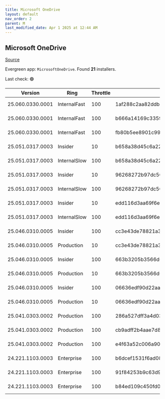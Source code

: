 ```yaml
---
title: Microsoft OneDrive
layout: default
nav_order: 2
parent: M
last_modified_date: Apr 1 2025 at 12:44 AM
---
```


## Microsoft OneDrive

[Source](https://onedrive.live.com/)

Evergreen app: `MicrosoftOneDrive`. Found **21** installers.

Last check: 🟢

| Version          | Ring         | Throttle | Sha256                                                           | Architecture | Type | URI                                                                                                                                                                  |
| ---------------- | ------------ | -------- | ---------------------------------------------------------------- | ------------ | ---- | -------------------------------------------------------------------------------------------------------------------------------------------------------------------- |
| 25.060.0330.0001 | InternalFast | 100      | 1af288c2aa82ddb6f82810f908ca10ea6f8f535f97d67a3466b4d80abcf27e9e | ARM64        | exe  | [https://oneclient.sfx.ms/Win/Installers/25.060.0330.0001/arm64/OneDriveSetup.exe](https://oneclient.sfx.ms/Win/Installers/25.060.0330.0001/arm64/OneDriveSetup.exe) |
| 25.060.0330.0001 | InternalFast | 100      | b666a14169c3359cd23116047e2b6fb4a986706663656885579b73045638f1e1 | x64          | exe  | [https://oneclient.sfx.ms/Win/Installers/25.060.0330.0001/amd64/OneDriveSetup.exe](https://oneclient.sfx.ms/Win/Installers/25.060.0330.0001/amd64/OneDriveSetup.exe) |
| 25.060.0330.0001 | InternalFast | 100      | fb80b5ee8901c993fb8506b147f9ceccca6670aa35854fcace9d1fd23d36792f | x86          | exe  | [https://oneclient.sfx.ms/Win/Installers/25.060.0330.0001/OneDriveSetup.exe](https://oneclient.sfx.ms/Win/Installers/25.060.0330.0001/OneDriveSetup.exe)             |
| 25.051.0317.0003 | Insider      | 10       | b658a38d45c6a22485c92f31ca4c7676269c516f5cc1916b0bede3cfacb4e39e | ARM64        | exe  | [https://oneclient.sfx.ms/Win/Installers/25.051.0317.0003/arm64/OneDriveSetup.exe](https://oneclient.sfx.ms/Win/Installers/25.051.0317.0003/arm64/OneDriveSetup.exe) |
| 25.051.0317.0003 | InternalSlow | 100      | b658a38d45c6a22485c92f31ca4c7676269c516f5cc1916b0bede3cfacb4e39e | ARM64        | exe  | [https://oneclient.sfx.ms/Win/Installers/25.051.0317.0003/arm64/OneDriveSetup.exe](https://oneclient.sfx.ms/Win/Installers/25.051.0317.0003/arm64/OneDriveSetup.exe) |
| 25.051.0317.0003 | Insider      | 10       | 96268272b97dc508afc5ca043005d394d4dda4033ebfd2fd77f1731f40629657 | x64          | exe  | [https://oneclient.sfx.ms/Win/Installers/25.051.0317.0003/amd64/OneDriveSetup.exe](https://oneclient.sfx.ms/Win/Installers/25.051.0317.0003/amd64/OneDriveSetup.exe) |
| 25.051.0317.0003 | InternalSlow | 100      | 96268272b97dc508afc5ca043005d394d4dda4033ebfd2fd77f1731f40629657 | x64          | exe  | [https://oneclient.sfx.ms/Win/Installers/25.051.0317.0003/amd64/OneDriveSetup.exe](https://oneclient.sfx.ms/Win/Installers/25.051.0317.0003/amd64/OneDriveSetup.exe) |
| 25.051.0317.0003 | Insider      | 10       | edd116d3aa69f6eb2c9aa257804a15f46419e2783bc0c0f36204437d8e84bc63 | x86          | exe  | [https://oneclient.sfx.ms/Win/Installers/25.051.0317.0003/OneDriveSetup.exe](https://oneclient.sfx.ms/Win/Installers/25.051.0317.0003/OneDriveSetup.exe)             |
| 25.051.0317.0003 | InternalSlow | 100      | edd116d3aa69f6eb2c9aa257804a15f46419e2783bc0c0f36204437d8e84bc63 | x86          | exe  | [https://oneclient.sfx.ms/Win/Installers/25.051.0317.0003/OneDriveSetup.exe](https://oneclient.sfx.ms/Win/Installers/25.051.0317.0003/OneDriveSetup.exe)             |
| 25.046.0310.0005 | Insider      | 100      | cc3e43de78821a32e956ac62f51db74a78e79cc104322d8861ef6fc476ba2a2b | ARM64        | exe  | [https://oneclient.sfx.ms/Win/Installers/25.046.0310.0005/arm64/OneDriveSetup.exe](https://oneclient.sfx.ms/Win/Installers/25.046.0310.0005/arm64/OneDriveSetup.exe) |
| 25.046.0310.0005 | Production   | 10       | cc3e43de78821a32e956ac62f51db74a78e79cc104322d8861ef6fc476ba2a2b | ARM64        | exe  | [https://oneclient.sfx.ms/Win/Installers/25.046.0310.0005/arm64/OneDriveSetup.exe](https://oneclient.sfx.ms/Win/Installers/25.046.0310.0005/arm64/OneDriveSetup.exe) |
| 25.046.0310.0005 | Insider      | 100      | 663b3205b3566d67b6c41af628df740dfa456a7975021ab4951550da91a7466d | x64          | exe  | [https://oneclient.sfx.ms/Win/Installers/25.046.0310.0005/amd64/OneDriveSetup.exe](https://oneclient.sfx.ms/Win/Installers/25.046.0310.0005/amd64/OneDriveSetup.exe) |
| 25.046.0310.0005 | Production   | 10       | 663b3205b3566d67b6c41af628df740dfa456a7975021ab4951550da91a7466d | x64          | exe  | [https://oneclient.sfx.ms/Win/Installers/25.046.0310.0005/amd64/OneDriveSetup.exe](https://oneclient.sfx.ms/Win/Installers/25.046.0310.0005/amd64/OneDriveSetup.exe) |
| 25.046.0310.0005 | Insider      | 100      | 06636edf90d22aaedc1d1ac375e7ed9a232198affa5dbda28b6499d44283ca45 | x86          | exe  | [https://oneclient.sfx.ms/Win/Installers/25.046.0310.0005/OneDriveSetup.exe](https://oneclient.sfx.ms/Win/Installers/25.046.0310.0005/OneDriveSetup.exe)             |
| 25.046.0310.0005 | Production   | 10       | 06636edf90d22aaedc1d1ac375e7ed9a232198affa5dbda28b6499d44283ca45 | x86          | exe  | [https://oneclient.sfx.ms/Win/Installers/25.046.0310.0005/OneDriveSetup.exe](https://oneclient.sfx.ms/Win/Installers/25.046.0310.0005/OneDriveSetup.exe)             |
| 25.041.0303.0002 | Production   | 100      | 286a527dff3a4d03983ae8f4e7126250b5bc98844e57ac7c60f450f0bbee1565 | ARM64        | exe  | [https://oneclient.sfx.ms/Win/Installers/25.041.0303.0002/arm64/OneDriveSetup.exe](https://oneclient.sfx.ms/Win/Installers/25.041.0303.0002/arm64/OneDriveSetup.exe) |
| 25.041.0303.0002 | Production   | 100      | cb9adff2b4aae7d8331c303b26a568a3bd73e8544bea7dc1d4d18ee6acfd05ca | x64          | exe  | [https://oneclient.sfx.ms/Win/Installers/25.041.0303.0002/amd64/OneDriveSetup.exe](https://oneclient.sfx.ms/Win/Installers/25.041.0303.0002/amd64/OneDriveSetup.exe) |
| 25.041.0303.0002 | Production   | 100      | e4f63a52c006a90217d29fc1e0a8cd7bcdd74c84c76b735234d65d81de9fa738 | x86          | exe  | [https://oneclient.sfx.ms/Win/Installers/25.041.0303.0002/OneDriveSetup.exe](https://oneclient.sfx.ms/Win/Installers/25.041.0303.0002/OneDriveSetup.exe)             |
| 24.221.1103.0003 | Enterprise   | 100      | b6dcef1531f6ad089deb9e0b9b376a74e4b1ca334d97e2a14939d97a1bd4ed0b | ARM64        | exe  | [https://oneclient.sfx.ms/Win/Installers/24.221.1103.0003/arm64/OneDriveSetup.exe](https://oneclient.sfx.ms/Win/Installers/24.221.1103.0003/arm64/OneDriveSetup.exe) |
| 24.221.1103.0003 | Enterprise   | 100      | 91f84253b9c63d996133f29326b16cf25eeeedeb87d84c9aa8d683e644944fb6 | x64          | exe  | [https://oneclient.sfx.ms/Win/Installers/24.221.1103.0003/amd64/OneDriveSetup.exe](https://oneclient.sfx.ms/Win/Installers/24.221.1103.0003/amd64/OneDriveSetup.exe) |
| 24.221.1103.0003 | Enterprise   | 100      | b84ed109c450fd07d2c378c042a8b373c876645629502237aac0d270747de8f5 | x86          | exe  | [https://oneclient.sfx.ms/Win/Installers/24.221.1103.0003/OneDriveSetup.exe](https://oneclient.sfx.ms/Win/Installers/24.221.1103.0003/OneDriveSetup.exe)             |
